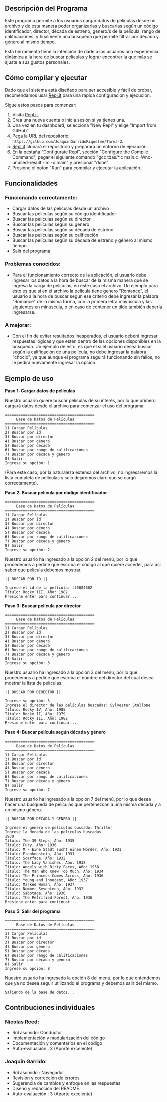 ## Descripción del Programa

Este programa permite a los usuarios cargar datos de películas desde un archivo y de esta manera poder organizarlas y buscarlas según un código identificador, director, década de estreno, genero/s de la película, rango de calificaciones, y finalmente una busqueda que permite filtrar por década y género al mismo tiempo.

Esta herramienta tiene la intención de darle a los usuarios una experiencia dinámica a la hora de buscar películas y lograr encontrar la que más se ajuste a sus gustos personales.

## Cómo compilar y ejecutar

Dado que el sistema está diseñado para ser accesible y fácil de probar, recomendamos usar [Repl.it](http://repl.it/) para una rápida configuración y ejecución. 

Sigue estos pasos para comenzar:

1. Visita [Repl.it](https://repl.it/).
2. Crea una nueva cuenta o inicia sesión si ya tienes una.
3. Una vez en tu dashboard, selecciona "New Repl" y elige "Import from GitHub".
4. Pega la URL del repositorio: `https://github.com/JoaquinGarridoRiquelme/Tarea-2`.
5. [Repl.it](http://repl.it/) clonará el repositorio y preparará un entorno de ejecución.
6. En la pestaña "Configurate Repl", sección "Configure the Compile Command", pegar el siguiente comando "gcc tdas/*.c main.c -Wno-unused-result -lm -o main" y presionar "done".
7. Presione el boton "Run" para compilar y ejecutar la aplicación.

## Funcionalidades

### Funcionando correctamente:

- Cargar datos de las películas desde un archivo
- Buscar las películas según su código identificador
- Buscar las películas según su director
- Buscar las películas según su genero
- Buscar las películas según su década de estreno
- Buscar las películas según su calificación
- Buscar las películas según su década de estreno y género al mismo tiempo
- Salir del programa

### Problemas conocidos:

- Para el funcionamiento correcto de la aplicación, el usuario debe ingresar los datos a la hora de
  buscar de la misma manera que se ingresa la carga de películas, en este caso el archivo. Un ejemplo
  para esto es que si en el archivo la película tiene genero "Romance", el usuario a la hora de buscar
  según ese criterio debe ingresar la palabra "Romance" de la misma forma, con la primera letra mayúscula
  y las siguientes en minúscula, o en caso de contener un tilde también debería ingresarse.


### A mejorar:

- Con el fin de evitar resultados inesperados, el usuario deberá ingresar respuestas lógicas y que estén dentro de las opciones disponibles en la búsqueda. Un ejemplo de esto, es que el si el usuario desea buscar según la calificación de una película, no debe ingresar la palabra "choclo", ya que aunque el programa seguirá funcionando sin fallos, no le pedirá nuevamente ingresar la opción.

## Ejemplo de uso

**Paso 1: Cargar datos de películas**

Nuestro usuario quiere buscar películas de su interés, por lo que primero cargará datos desde el archivo para comenzar el uso del programa.
````
========================================
     Base de Datos de Películas
========================================
1) Cargar Películas
2) Buscar por id
3) Buscar por director
4) Buscar por género
5) Buscar por década
6) Buscar por rango de calificaciones
7) Buscar por década y género
8) Salir
Ingrese su opción: 1
````


(Para este caso, por la naturaleza extensa del archivo, no ingresaremos la lista completa de películas y solo dejaremos claro que se cargó correctamente).

**Paso 2: Buscar película por código identificador**
````
========================================
     Base de Datos de Películas
========================================
1) Cargar Películas
2) Buscar por id
3) Buscar por director
4) Buscar por género
5) Buscar por década
6) Buscar por rango de calificaciones
7) Buscar por década y género
8) Salir
Ingrese su opción: 2
````

Nuestro usuario ha ingresado a la opción 2 del menú, por lo que procedemos a pedirle que escriba el código al que quiere acceder, para así saber que película debemos mostrar.

````
|| BUSCAR POR ID ||

Ingrese el id de la película: tt0084602
Título: Rocky III, Año: 1982
Presione enter para continuar...
````

**Paso 3: Buscar película por director**

````
========================================
     Base de Datos de Películas
========================================
1) Cargar Películas
2) Buscar por id
3) Buscar por director
4) Buscar por género
5) Buscar por década
6) Buscar por rango de calificaciones
7) Buscar por década y género
8) Salir
Ingrese su opción: 3
````
Nuestro usuario ha ingresado a la opción 3 del menú, por lo que procedemos a pedirle que escriba el nombre del director del cual desea mostrar la lista de películas.

````
|| BUSCAR POR DIRECTOR ||

Ingrese su opción: 3
Ingrese el director de las películas buscadas: Sylvester Stallone
Título: Rocky IV, Año: 1985
Título: Rocky II, Año: 1979
Título: Rocky III, Año: 1982
Presione enter para continuar...
````

**Paso 4: Buscar película según década y género**

````
========================================
     Base de Datos de Películas
========================================
1) Cargar Películas
2) Buscar por id
3) Buscar por director
4) Buscar por género
5) Buscar por década
6) Buscar por rango de calificaciones
7) Buscar por década y género
8) Salir
Ingrese su opción: 7
````

Nuestro usuario ha ingresado a la opción 7 del menú, por lo que desea hacer una busqueda de películas que pertenezcan a una misma década y a un mismo género.

````
|| BUSCAR POR DECADA Y GENERO ||

Ingrese el genero de películas buscado: Thriller
Ingrese la decada de las peliculas buscadas
1930
Título: The 39 Steps, Año: 1935
Título: Fury, Año: 1936
Título: M - Eine Stadt sucht einen Mörder, Año: 1931
Título: Frankenstein, Año: 1931
Título: Scarface, Año: 1932
Título: The Lady Vanishes, Año: 1938
Título: Angels with Dirty Faces, Año: 1938
Título: The Man Who Knew Too Much, Año: 1934
Título: The Princess Comes Across, Año: 1936
Título: Young and Innocent, Año: 1937
Título: Marked Woman, Año: 1937
Título: Number Seventeen, Año: 1932
Título: Sabotage, Año: 1936
Título: The Petrified Forest, Año: 1936
Presione enter para continuar...
````

**Paso 5: Salir del programa**

````
========================================
     Base de Datos de Películas
========================================
1) Cargar Películas
2) Buscar por id
3) Buscar por director
4) Buscar por género
5) Buscar por década
6) Buscar por rango de calificaciones
7) Buscar por década y género
8) Salir
Ingrese su opción: 8
````

Nuestro usuario ha ingresado la opción 8 del menú, por lo que entendemos que ya no desea seguir utilizando el programa y debemos salir del mismo.

````
Saliendo de la base de datos...
````

## Contribuciones individuales

### Nicolas Reed:
- Rol asumido: Conductor
- Implementación y modularización del código
- Documentación y comentarios en el código
- Auto-evaluación : 3 (Aporte excelente)

### Joaquín Garrido:
- Rol asumido : Navegador
- Revisión y corrección de errores
- Sugerencia de cambios y enfoque en las respuestas
- Diseño y redacción del README.
- Auto-evaluación : 3 (Aporte excelente)
